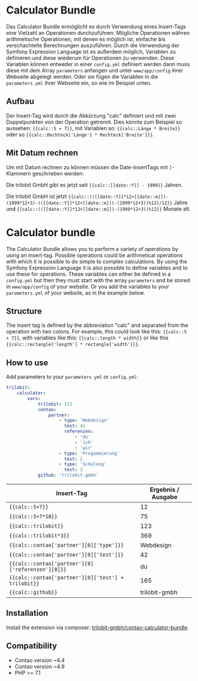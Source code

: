 Calculator Bundle
=================

Das Calculator Bundle ermöglicht es durch Verwendung eines Insert-Tags eine Vielzahl an Operationen durchzuführen.
Mögliche Operationen währen arithmetische Operationen, mit denen es möglich ist, einfache bis verschachtelte Berechnungen
auszuführen. Durch die Verwendung der Symfony Expression Language ist es außerdem möglich, Variablen zu definieren 
und diese wiederum für Operationen zu verwenden. Diese Variablen können entweder in einer `config.yml` definiert werden dann
muss diese mit dem Array `parameters` anfangen und unter `www/app/config` ihrer Webseite abgelegt werden. Oder sie fügen 
die Variablen in die `parameters.yml` ihrer Webseite ein, so wie im Beispiel unten.

Aufbau
------

Der Insert-Tag wird durch die Abkürzung "calc" definiert und mit zwei Doppelpunkten von der Operation getrennt. 
Dies könnte zum Beispiel so aussehen: `{{calc::5 + 7}}`, 
mit Variablen so: `{{calc::Länge * Breite}}`
oder so `{{calc::Rechteck['Länge'] * Rechteck['Breite']}}`.

Mit Datum rechnen
------

Um mit Datum rechnen zu können müssen die Date-InsertTags mit `[`-Klammern geschrieben werden:

Die trilobit GmbH gibt es jetzt seit `{{calc::[[date::Y]] - 1999}}` Jahren.

Die trilobit GmbH ist jetzt `{{calc::(([[date::Y]]*12+[[date::m]])-(1999*12+3)-(([[date::Y]]*12+[[date::m]])-(1999*12+3))%12)/12}}` Jahre und `{{calc::(([[date::Y]]*12+[[date::m]])-(1999*12+3))%12}}` Monate alt.

Calculator bundle
=================

The Calculator Bundle allows you to perform a variety of operations by using an insert-tag. Possible operations 
could be arithmetical operations with which it is possible to do simple to complex calculations. By using the 
Symfony Expression Language it is also possible to define variables and to use these for operations. 
These variables can either be defined in a `config.yml` but then they must start with the array `parameters` and be 
stored in `www/app/config` of your website. Or you add the variables to your `parameters.yml` of your website, as in the example below.


Structure
---------

The insert tag is defined by the abbreviation "calc" and separated from the operation with two colons.
For example, this could look like this: `{{calc::5 + 7}}`,
with variables like this: `{{calc::length * width}}`
or like this `{{calc::rectangle['length'] * rectangle['width']}}`.


How to use
----------

Add parameters to your `parameters.yml` or `config.yml`:
```yaml
trilobit:
    calculator:
        vars:
            trilobit: 123
            contao:
                partner:
                    - type: 'Webdesign'
                      test: 42
                      referenzen:
                          - 'du'
                          - 'ich'
                          - 'wir'
                    - type: 'Progammierung'
                      test: 2
                    - type: 'Schulung'
                      test: 3
            github: 'trilobit-gmbh'
```


| Insert-Tag | Ergebnis / Ausgabe |
| ------------------ | ------------------ |
| `{{calc::5+7}}` | 12 |
| `{{calc::5+7*10}}` | 75 |
| `{{calc::trilobit}}` | 123 |
| `{{calc::trilobit*3}}` | 369 |
| `{{calc::contao['partner'][0]['type']}}` | Webdesign |
| `{{calc::contao['partner'][0]['test']}}` | 42 |
| `{{calc::contao['partner'][0]['referenzen'][0]}}` | du |
| `{{calc::contao['partner'][0]['test'] + trilobit}}` | 165 |
| `{{calc::github}}` | trilobit-gmbh |


Installation
------------

Install the extension via composer: [trilobit-gmbh/contao-calculator-bundle](https://packagist.org/packages/trilobit-gmbh/contao-calculator-bundle).


Compatibility
-------------

- Contao version ~4.4
- Contao version ~4.9
- PHP >= 7.1
